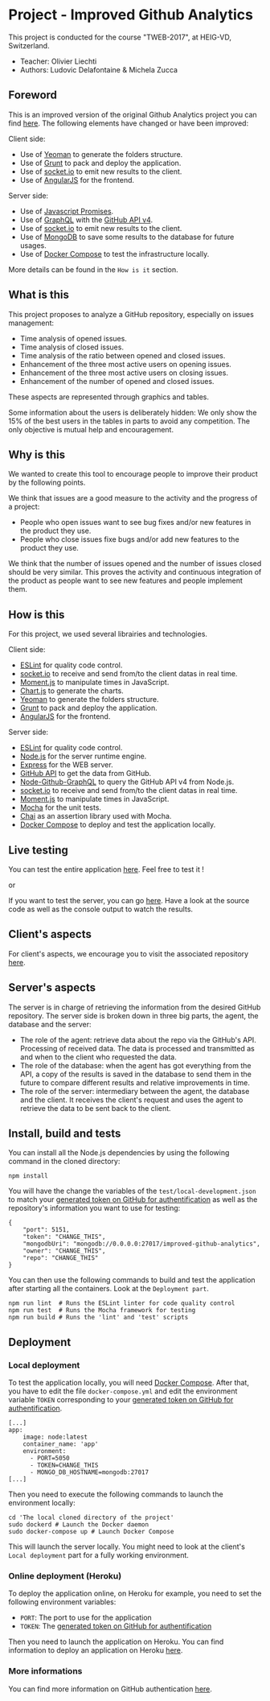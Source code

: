 # Project - Improved Github Analytics
This project is conducted for the course "TWEB-2017", at HEIG-VD, Switzerland.

* Teacher: Olivier Liechti
* Authors: Ludovic Delafontaine & Michela Zucca

## Foreword
This is an improved version of the original Github Analytics project you can find [here](https://heig-vd-tweb2017.github.io/github-analytics-client). The following elements have changed or have been improved:

Client side:

* Use of [Yeoman](http://yeoman.io) to generate the folders structure.
* Use of [Grunt](https://gruntjs.com/) to pack and deploy the application.
* Use of [socket.io](https://socket.io/) to emit new results to the client.
* Use of [AngularJS](https://angularjs.org/) for the frontend.

Server side:

* Use of [Javascript Promises](https://developer.mozilla.org/en-US/docs/Web/JavaScript/Reference/Global_Objects/Promise).
* Use of [GraphQL](http://graphql.org/) with the [GitHub API v4](https://developer.github.com/v4/).
* Use of [socket.io](https://socket.io/) to emit new results to the client.
* Use of [MongoDB](https://www.mongodb.com/) to save some results to the database for future usages.
* Use of [Docker Compose](https://docs.docker.com/compose/) to test the infrastructure locally.

More details can be found in the `How is it` section.

## What is this
This project proposes to analyze a GitHub repository, especially on issues management:

* Time analysis of opened issues.
* Time analysis of closed issues.
* Time analysis of the ratio between opened and closed issues.
* Enhancement of the three most active users on opening issues.
* Enhancement of the three most active users on closing issues.
* Enhancement of the number of opened and closed issues.
	
These aspects are represented through graphics and tables.
	
Some information about the users is deliberately hidden: We only show the 15% of the best users in the tables in parts to avoid any competition. The only objective is mutual help and encouragement.
	
## Why is this
We wanted to create this tool to encourage people to improve their product by the following points.

We think that issues are a good measure to the activity and the progress of a project:

* People who open issues want to see bug fixes and/or new features in the product they use. 
* People who close issues fixe bugs and/or add new features to the product they use.

We think that the number of issues opened and the number of issues closed should be very similar. This proves the activity and continuous integration of the product as people want to see new features and people implement them.

## How is this
For this project, we used several librairies and technologies.

Client side:

* [ESLint](https://eslint.org/) for quality code control.
* [socket.io](https://socket.io/) to receive and send from/to the client datas in real time.
* [Moment.js](https://momentjs.com/) to manipulate times in JavaScript.
* [Chart.js](http://www.chartjs.org/) to generate the charts.
* [Yeoman](http://yeoman.io) to generate the folders structure.
* [Grunt](https://gruntjs.com/) to pack and deploy the application.
* [AngularJS](https://angularjs.org/) for the frontend.

Server side:

* [ESLint](https://eslint.org/) for quality code control.
* [Node.js](https://nodejs.org/) for the server runtime engine.
* [Express](http://expressjs.com/) for the WEB server.
* [GitHub API](https://developer.github.com/v4/) to get the data from GitHub.
* [Node-Github-GraphQL](https://www.npmjs.com/package/node-github-graphql) to query the GitHub API v4 from Node.js.
* [socket.io](https://socket.io/) to receive and send from/to the client datas in real time.
* [Moment.js](https://momentjs.com/) to manipulate times in JavaScript.
* [Mocha](https://mochajs.org/) for the unit tests.
* [Chai](http://chaijs.com/) as an assertion library used with Mocha.
* [Docker Compose](https://docs.docker.com/compose/) to deploy and test the application locally.

## Live testing
You can test the entire application [here](https://heig-vd-tweb2017.github.io/improved-github-analytics-client/). Feel free to test it !

or

If you want to test the server, you can go [here](http://improved-github-analytics-srv.herokuapp.com). Have a look at the source code as well as the console output to watch the results.

## Client's aspects
For client's aspects, we encourage you to visit the associated repository [here](https://github.com/heig-vd-tweb2017/improved-github-analytics-client).

## Server's aspects
The server is in charge of retrieving the information from the desired GitHub repository. The server side is broken down in three big parts, the agent, the database and the server:

* The role of the agent: retrieve data about the repo via the GitHub's API. Processing of received data. The data is processed and transmitted as and when to the client who requested the data.
* The role of the database: when the agent has got everything from the API, a copy of the results is saved in the database to send them in the future to compare different results and relative improvements in time.
* The role of the server: intermediary between the agent, the database and the client. It receives the client's request and uses the agent to retrieve the data to be sent back to the client.

## Install, build and tests
You can install all the Node.js dependencies by using the following command in the cloned directory:

```
npm install
```

You will have the change the variables of the `test/local-development.json` to match your [generated token on GitHub for authentification](https://developer.github.com/v4/guides/forming-calls/#authenticating-with-graphql) as well as the repository's information you want to use for testing:

```
{
    "port": 5151,
    "token": "CHANGE_THIS",
    "mongodbUri": "mongodb://0.0.0.0:27017/improved-github-analytics",
    "owner": "CHANGE_THIS",
    "repo": "CHANGE_THIS"
}
```

You can then use the following commands to build and test the application after starting all the containers. Look at the `Deployment part`.

```
npm run lint  # Runs the ESLint linter for code quality control
npm run test  # Runs the Mocha framework for testing
npm run build # Runs the 'lint' and 'test' scripts
```

## Deployment

### Local deployment
To test the application locally, you will need [Docker Compose](https://docs.docker.com/compose/). After that, you have to edit the file `docker-compose.yml` and edit the environment variable `TOKEN` corresponding to your [generated token on GitHub for authentification](https://developer.github.com/v4/guides/forming-calls/#authenticating-with-graphql).

```
[...]
app:
    image: node:latest
    container_name: 'app'
    environment:
      - PORT=5050
      - TOKEN=CHANGE_THIS
      - MONGO_DB_HOSTNAME=mongodb:27017
[...]
```

Then you need to execute the following commands to launch the environment locally:
```
cd 'The local cloned directory of the project'
sudo dockerd # Launch the Docker daemon
sudo docker-compose up # Launch Docker Compose
```

This will launch the server locally. You might need to look at the client's `Local deployment` part for a fully working environment.

### Online deployment (Heroku)
To deploy the application online, on Heroku for example, you need to set the following environment variables:

* `PORT`: The port to use for the application
* `TOKEN`: The [generated token on GitHub for authentification](https://developer.github.com/v4/guides/forming-calls/#authenticating-with-graphql)

Then you need to launch the application on Heroku. You can find information to deploy an application on Heroku [here](https://devcenter.heroku.com/articles/getting-started-with-nodejs).

### More informations
You can find more information on GitHub authentication [here](https://developer.github.com/v4/guides/forming-calls/#authenticating-with-graphql).